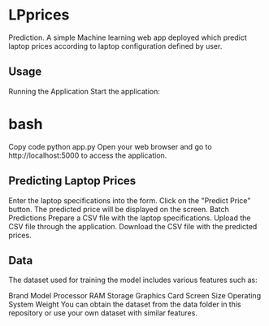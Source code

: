 # LPprices
Prediction.
A simple Machine learning web app deployed which predict laptop prices according to laptop configuration defined by user.
## Usage
Running the Application
Start the application:

# bash
Copy code
python app.py
Open your web browser and go to http://localhost:5000 to access the application.

## Predicting Laptop Prices
Enter the laptop specifications into the form.
Click on the "Predict Price" button.
The predicted price will be displayed on the screen.
Batch Predictions
Prepare a CSV file with the laptop specifications.
Upload the CSV file through the application.
Download the CSV file with the predicted prices.
## Data
The dataset used for training the model includes various features such as:

Brand
Model
Processor
RAM
Storage
Graphics Card
Screen Size
Operating System
Weight
You can obtain the dataset from the data folder in this repository or use your own dataset with similar features.
